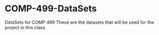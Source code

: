 # COMP-499-DataSets
DataSets for COMP 499
These are the datasets that will be used for the project in this class.
